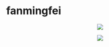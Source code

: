 # fanmingfei
<p align="center"> 
 <a href="#">
  <img src="https://profile-counter.glitch.me/fanmingfei/count.svg"/>
 </a>
</p>

<p align="center"> 
 <img src="https://github-readme-stats.vercel.app/api?username=fanmingfei&show_icons=true"/>
</p>
